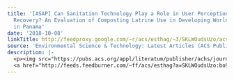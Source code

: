 ```yaml
---
title: '[ASAP] Can Sanitation Technology Play a Role in User Perceptions of Resource
  Recovery? An Evaluation of Composting Latrine Use in Developing World Communities
  in Panama'
date: '2018-10-08'
linkTitle: http://feedproxy.google.com/~r/acs/esthag/~3/SKLWOudsUzo/acs.est.8b02431
source: 'Environmental Science & Technology: Latest Articles (ACS Publications)'
description: |-
  <p><img src="https://pubs.acs.org/appl/literatum/publisher/achs/journals/content/esthag/0/esthag.ahead-of-print/acs.est.8b02431/20181008/images/medium/es-2018-02431q_0003.gif" alt="TOC Graphic"/></p><div><cite>Environmental Science & Technology</cite></div><div>DOI: 10.1021/acs.est.8b02431</div><div class="feedflare">
  <a href="http://feeds.feedburner.com/~ff/acs/esthag?a=SKLWOudsUzo:bo9H2h-E9Ps:yIl2AUoC8zA"><img src="http://feeds.feedburner.com/~ff/acs/esthag?d=yIl2AUoC8zA" border="0"></img></a>
---
```

